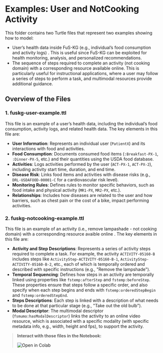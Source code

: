# Examples: User and NotCooking Activity

This folder contains two Turtle files that represent two examples showing how to model:
- User’s health data inside FuS-KG (e.g., individual’s food consumption and activity logs) . This is useful since FuS-KG can be exploited for health monitoring, analysis, and personalized recommendations.
- The sequence of steps required to complete an activity (not cooking domain) with a corresponding resource available online. This is particularly useful for instructional applications, where a user may follow a series of steps to perform a task, and multimodal resources provide additional guidance. 

## Overview of the Files

### 1. **fuskg-user-example.ttl**

This file is an example of a user’s health data, including the individual’s food consumption, activity logs, and related health data. The key elements in this file are:

- **User Information**: Represents an individual user (`PatientX`) and its interactions with food and activities.
- **Food Consumption**: Documents consumed food items (`:Breakfast-PX-1`, `:Dinner-PX-5`, etc.) and their quantities using the USDA food database.
- **Activities**: Logs activities performed by the user (`ACT-PX-1`, `ACT-PX-2`), including activity start time, duration, and end time.
- **Disease Risk**: Links food items and activities with disease risks (e.g., `DRL-USDAFOOD-00001-C` for a cardiovascular risk level).
- **Monitoring Rules**: Defines rules to monitor specific behaviors, such as food intake and physical activity (`MR1-PX`, `MR2-PX`, etc.).
- **Relationships**: Includes how diseases are related to the user and how barriers, such as chest pain or the cost of a bike, impact performing activities.

### 2. **fuskg-notcooking-example.ttl**

This file is an example of an activity (i.e., remove lampashade - not cooking domain) with a corresponding resource avaible online . The key elements in this file are:

- **Activity and Step Descriptions**: Represents a series of activity steps required to complete a task. For example, the activity `ACTIVITY-05160-B` includes steps like `ActivityStep-ACTIVITY-05160-B-1`, `ActivityStep-ACTIVITY-05160-B-2`, etc., each of which is temporally ordered and described with specific instructions (e.g., "Remove the lampshade").
- **Temporal Sequencing**: Defines how steps in an activity are temporally linked using properties like `fstemp:afterStep` and `fstemp:beforeStep`. These properties ensure that steps follow a specific order, and also specify when each step begins and ends with `fstemp:orderedStepBegin` and `fstemp:orderedStepEnd`.
- **Steps Descriptions**: Each step is linked with a description of what needs to be done at that particular stage (e.g., "Take out the old bulb").
- **Modal Descriptor**: The multimodal descriptor (`fsmumo:hasModalDescriptor`) links the activity to an online video resource, which is associated with a specific modality (with specific metadata info, e.g., width, height and fps), to support the activity.


> **Interact with those files in the Notebook:**
> 
><a href="https://github.com/IDA-FBK/FuS-KG/tree/update-modules/notebook" style="text-decoration: none;">
>  <img src="https://colab.research.google.com/assets/colab-badge.svg" alt="Open in Colab">
></a>

